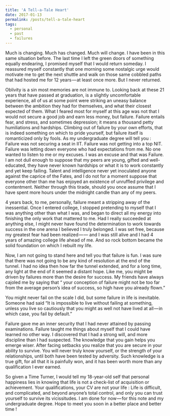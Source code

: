 ```yaml
---
title: 'A Tell-a-Tale Heart'
date: 2017-01-13
permalink: /posts/tell-a-tale-heart
tags:
  - personal
  - past
  - failures
---
```


Much is changing. Much has changed. Much will change. I have been in this same situation before. The last time I left the green doors of something equally endearing, I promised myself that I would return someday. I reassured myself constantly that one morning some nostalgic urge would motivate me to get the next shuttle and walk on those same cobbled paths that had hosted me for 12 years — at least once more. But I never returned.

Oblivity is a sin most memories are not immune to. Looking back at these 21 years that have passed at graduation, is a slightly uncomfortable experience, all of us at some point were striking an uneasy balance between the ambition they had for themselves, and what their closest expected of them. What I feared most for myself at this age was not that I would not secure a good job and earn less money, but failure. Failure entails fear, and stress, and sometimes depression; it means a thousand petty humiliations and hardships. Climbing out of failure by your own efforts, that is indeed something on which to pride yourself, but failure itself is romanticized only by fools. As my undergraduate degree will tell you : Failure was not securing a seat in IIT. Failure was not getting into a top NIT. Failure was letting down everyone who had expectations from me. No one wanted to listen to me or my excuses. I was an excuse and that was Failure.
I am not dull enough to suppose that my peers are young, gifted and well-educated, they have never known hardships or what it is to work constantly and yet keep failing. Talent and intelligence never yet inoculated anyone against the caprice of the Fates, and I do not for a moment suppose that everyone other than me has enjoyed an existence of unruffled privilege and contentment. Neither through this tirade, should you once assume that I have spent more hours under the midnight candle than any of my peers.

4 years back, to me, personally, failure meant a stripping away of the inessential. Once I entered college, I stopped pretending to myself that I was anything other than what I was, and began to direct all my energy into finishing the only work that mattered to me. Had I really succeeded at anything else, I might never have found the determination to work towards success in the one arena I believed I truly belonged. I was set free, because my greatest fear had been realized — — and I was still alive and I had 4 years of amazing college life ahead of me. And so rock bottom became the solid foundation on which I rebuilt my life.

Now, I am not going to stand here and tell you that failure is fun. I was sure that there was not going to be any kind of resolution at the end of the tunnel. I had no idea then how far the tunnel extended, and for a long time, any light at the end of it seemed a distant hope. Like me, you might be driven by failures more than the desire for success. My friends have always cajoled me by saying that “ your conception of failure might not be too far from the average person’s idea of success, so high have you already flown.”

You might never fail on the scale I did, but some failure in life is inevitable. Someone had said “It is impossible to live without failing at something, unless you live so cautiously that you might as well not have lived at all — in which case, you fail by default.”

Failure gave me an inner security that I had never attained by passing examinations. Failure taught me things about myself that I could have learned no other way. I discovered that I had a strong will, and more discipline than I had suspected. The knowledge that you gain helps you emerge wiser. After facing setbacks you realize that you are secure in your ability to survive. You will never truly know yourself, or the strength of your relationships, until both have been tested by adversity. Such knowledge is a true gift, for all that it is painfully won, and it has been worth more than any qualification I ever earned.

So given a Time Turner, I would tell my 18-year-old self that personal happiness lies in knowing that life is not a check-list of acquisition or achievement. Your qualifications, your CV are not your life : Life is difficult, and complicated, and beyond anyone’s total control, and only you can trust yourself to survive its vicissitudes.
I am done for now — for this note and my undergraduate degree. Hope to meet you soon in a better place and better time !
